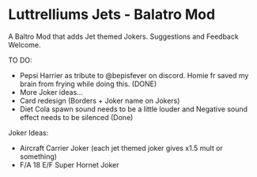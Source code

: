 # Luttrelliums Jets - Balatro Mod
A Baltro Mod that adds Jet themed Jokers. Suggestions and Feedback Welcome.


TO DO:

- Pepsi Harrier as tribute to @bepisfever on discord. Homie fr saved my brain from frying while doing this. (DONE)
- More Joker ideas...
- Card redesign (Borders + Joker name on Jokers)
- Diet Cola spawn sound needs to be a little louder and Negative sound effect needs to be silenced (Done)


Joker Ideas:

- Aircraft Carrier Joker (each jet themed joker gives x1.5 mult or something)
- F/A 18 E/F Super Hornet Joker

